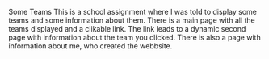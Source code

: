 Some Teams
This is a school assignment where I was told to display some teams and some information about them. There is a main page with all the teams displayed and a clikable link. The link leads to a dynamic second page with information about the team you clicked. There is also a page with information about me, who created the webbsite.